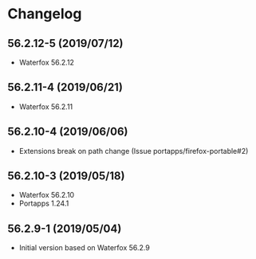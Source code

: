 # Changelog

## 56.2.12-5 (2019/07/12)

* Waterfox 56.2.12

## 56.2.11-4 (2019/06/21)

* Waterfox 56.2.11

## 56.2.10-4 (2019/06/06)

* Extensions break on path change (Issue portapps/firefox-portable#2)

## 56.2.10-3 (2019/05/18)

* Waterfox 56.2.10
* Portapps 1.24.1

## 56.2.9-1 (2019/05/04)

* Initial version based on Waterfox 56.2.9
